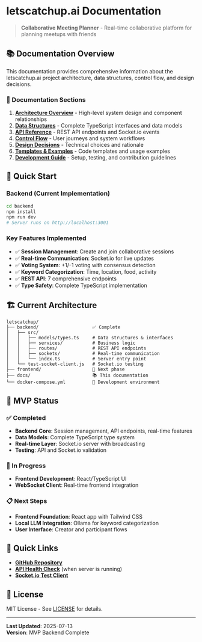 # letscatchup.ai Documentation

> **Collaborative Meeting Planner** - Real-time collaborative platform for planning meetups with friends

## 📚 Documentation Overview

This documentation provides comprehensive information about the letscatchup.ai project architecture, data structures, control flow, and design decisions.

### 📖 Documentation Sections

1. **[Architecture Overview](./architecture.md)** - High-level system design and component relationships
2. **[Data Structures](./data-structures.md)** - Complete TypeScript interfaces and data models
3. **[API Reference](./api-reference.md)** - REST API endpoints and Socket.io events
4. **[Control Flow](./control-flow.md)** - User journeys and system workflows
5. **[Design Decisions](./design-decisions.md)** - Technical choices and rationale
6. **[Templates & Examples](./templates.md)** - Code templates and usage examples
7. **[Development Guide](./development.md)** - Setup, testing, and contribution guidelines

## 🚀 Quick Start

### Backend (Current Implementation)
```bash
cd backend
npm install
npm run dev
# Server runs on http://localhost:3001
```

### Key Features Implemented
- ✅ **Session Management**: Create and join collaborative sessions
- ✅ **Real-time Communication**: Socket.io for live updates
- ✅ **Voting System**: +1/-1 voting with consensus detection
- ✅ **Keyword Categorization**: Time, location, food, activity
- ✅ **REST API**: 7 comprehensive endpoints
- ✅ **Type Safety**: Complete TypeScript implementation

## 🏗️ Current Architecture

```
letscatchup/
├── backend/                    ✅ Complete
│   ├── src/
│   │   ├── models/types.ts     # Data structures & interfaces
│   │   ├── services/           # Business logic
│   │   ├── routes/             # REST API endpoints
│   │   ├── sockets/            # Real-time communication
│   │   └── index.ts            # Server entry point
│   └── test-socket-client.js   # Socket.io testing
├── frontend/                   🔄 Next phase
├── docs/                       📚 This documentation
└── docker-compose.yml          🔄 Development environment
```

## 🎯 MVP Status

### ✅ Completed
- **Backend Core**: Session management, API endpoints, real-time features
- **Data Models**: Complete TypeScript type system
- **Real-time Layer**: Socket.io server with broadcasting
- **Testing**: API and Socket.io validation

### 🔄 In Progress
- **Frontend Development**: React/TypeScript UI
- **WebSocket Client**: Real-time frontend integration

### 📋 Next Steps
- **Frontend Foundation**: React app with Tailwind CSS
- **Local LLM Integration**: Ollama for keyword categorization
- **User Interface**: Creator and participant flows

## 🔗 Quick Links

- **[GitHub Repository](https://github.com/sshindesiddesh/letscatchup)**
- **[API Health Check](http://localhost:3001/api/session/health)** (when server is running)
- **[Socket.io Test Client](../backend/test-socket-client.js)**

## 📝 License

MIT License - See [LICENSE](../LICENSE) for details.

---

**Last Updated**: 2025-07-13  
**Version**: MVP Backend Complete

